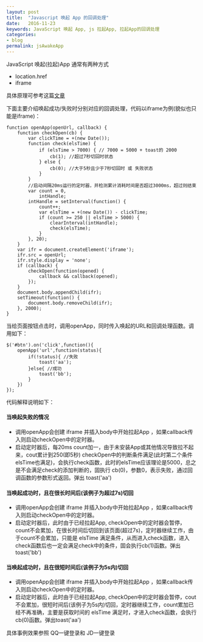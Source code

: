 ```yaml
---
layout: post
title:  "Javascript 唤起 App 的回调处理"
date:   2016-11-23
keywords: JavaScript 唤起 App, js 拉起App, 拉起App的回调处理
categories:
- blog
permalink: jsAwakeApp
---
```



JavaScript 唤起(拉起)App 通常有两种方式

- location.href
- iframe

具体原理可参考这篇[文章](http://coolnuanfeng.github.io/jsbridge)


下面主要介绍唤起成功/失败时分别对应的回调处理，代码以iframe为例(貌似也只能是iframe)：


	function openApp(openUrl, callback) {
		function checkOpen(cb) {
			var clickTime = +(new Date());
			function check(elsTime) {
				if (elsTime > 7000) { // 7000 = 5000 + toast的 2000
					cb(1); //超过7秒切回时状态
				} else {
					cb(0); //大于5秒且少于7秒切回时 或 失败状态
				}
			}
			//启动间隔20ms运行的定时器，并检测累计消耗时间是否超过3000ms，超过则结束
			var count = 0,
				intHandle;
			intHandle = setInterval(function() {
				count++;
				var elsTime = +(new Date()) - clickTime;
				if (count >= 250 || elsTime > 5000) {
					clearInterval(intHandle);
					check(elsTime);
				}
			}, 20);
		}
		var ifr = document.createElement('iframe');
		ifr.src = openUrl;
		ifr.style.display = 'none';
		if (callback) {
			checkOpen(function(opened) {
				callback && callback(opened);
			});
		}
		document.body.appendChild(ifr);
		setTimeout(function() {
			document.body.removeChild(ifr);
		}, 2000);
	}


当给页面按钮点击时，调用openApp，同时传入唤起的URL和回调处理函数。调用如下：

	$('#btn').on('click',function(){
	    openApp('url',function(status){
	        if(!status){ //失败
	            toast('aa');
	        }else{ //成功
	            toast('bb');
	        }
	    })
	});



代码解释说明如下：

#### 当唤起失败的情况

- 调用openApp会创建 iframe 并插入body中开始拉起App ，如果callback传入则启动checkOpen中的定时器。
- 启动定时器后，每20ms count加一，由于未安装App或其他情况导致拉不起来，cout累计到250(即5秒) checkOpen中的判断条件满足(此时第二个条件elsTime也满足)，会执行check函数，此时的elsTime应该理论是5000，总之是不会满足check的添加判断的，固执行 cb(0)，参数0，表示失败，通过回调函数的参数形式返回。弹出 toast('aa')


#### 当唤起成功时，且在很长时间后(该例子为超过7s)切回

- 调用openApp会创建 iframe 并插入body中开始拉起App ，如果callback传入则启动checkOpen中的定时器。
- 启动定时器后，此时由于已经拉起App, checkOpen中的定时器会暂停，count不会累加，在很长时间后切回到该页面(超过7s)，定时器继续工作，由于count不会累加，只能是 elsTime 满足条件，从而进入check函数，进入check函数后也一定会满足check中的条件，固会执行cb(1)函数。弹出 toast('bb')


#### 当唤起成功时，且在很短时间后(该例子为5s内)切回

- 调用openApp会创建 iframe 并插入body中开始拉起App ，如果callback传入则启动checkOpen中的定时器。
- 启动定时器后，此时由于已经拉起App, checkOpen中的定时器会暂停，cout不会累加，很短时间后(该例子为5s内)切回，定时器继续工作，count累加已经不再准确，主要是获取时间的 elsTime 满足时，才进入check函数，会执行 cb(0)函数。弹出toast('aa')



具体事例效果参照 	QQ一键登录和 JD一键登录
